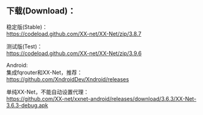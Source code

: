 
## 下载(Download)：
稳定版(Stable)：  
https://codeload.github.com/XX-net/XX-Net/zip/3.8.7


测试版(Test)：  
https://codeload.github.com/XX-net/XX-Net/zip/3.9.6


Android:  
集成fqrouter和XX-Net，推荐：  
https://github.com/XndroidDev/Xndroid/releases

单纯XX-Net，不能自动设置代理：    
https://github.com/XX-net/xxnet-android/releases/download/3.6.3/XX-Net-3.6.3-debug.apk
